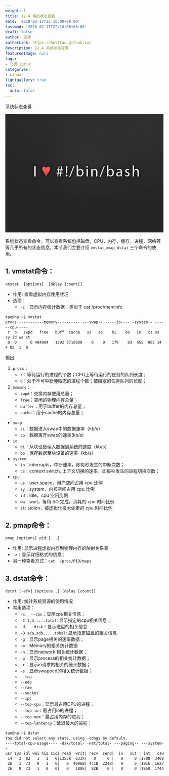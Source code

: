 ```yaml
---
weight: 1
title: 12.4 系统状态查看
date: '2018-02-17T22:10:00+08:00'
lastmod: '2018-02-17T22:10:00+08:00'
draft: false
author: 宋涛
authorLink: https://hotttao.github.io/
description: 12.4 系统状态查看
featuredImage: null
tags:
- 马哥 Linux
categories:
- Linux
lightgallery: true
toc:
  auto: false
---
```


系统状态查看

![linux-mt](/images/linux_mt/linux_mt.jpg)
<!-- more -->

系统状态查看命令，可以查看系统包括磁盘，CPU，内存，缓存，进程，网络等等几乎所有的状态信息。本节我们主要介绍 `vmstat`,`pmap`, `dstat` 三个命令的使用。

## 1. vmstat命令：
`vmstat  [options]  [delay [count]]`
- 作用: 查看虚拟内存使用状况
- 选项：
    - `-s`：显示内存统计数据；类似于 cat /proc/meminfo

```
tao@hp:~$ vmstat
procs -----------memory---------- ---swap-- -----io---- -system-- ------cpu-----
 r  b   swpd   free   buff  cache   si   so    bi    bo   in   cs us sy id wa st
 0  0      0 484884   1292 3710880    0    0   179    83  455  865 14  4 82  1  0

```
输出:
1. `procs`：
    - `r`：等待运行的进程的个数；CPU上等待运行的任务的队列长度；
    - `b`：处于不可中断睡眠态的进程个数；被阻塞的任务队列的长度；
2. `memory`：
    - `swpd`：交换内存使用总量；
    - `free`：空闲的物理内存总量；
    - `buffer`：用于buffer的内存总量；
    - `cache`：用于cache的内存总量；
- `swap`
    - `si`：数据进入swap中的数据速率（kb/s）
    - `so`：数据离开swap的速率(kb/s)
- `io`
    - `bi`：从块设备读入数据到系统的速度（kb/s）
    - `bo`：保存数据至块设备的速率（kb/s）
- `system`
    - `in`：interrupts，中断速率，即每秒发生的中断次数；
    - `cs`：context switch, 上下文切换的速率，即每秒发生的进程切换次数；
- `cpu`
    - `us`：user space，用户空间占用 cpu 比例
    - `sy`：system，内核空间占用 cpu 比例
    - `id`：idle，cpu 空闲比例
    - `wa`：wait，等待 I/O 完成，消耗的 cpu 时间比例
    - `st`: stolen，被虚拟化技术偷走的 cpu 时间比例


## 2. pmap命令：
`pmap [options] pid [...]`
- 作用: 显示进程虚拟内存到物理内存的映射关系表
- `-x`：显示详细格式的信息；
- 另一种查看方式：`cat  /proc/PID/maps`


## 3. dstat命令：
`dstat [-afv] [options..] [delay [count]]`            
- 作用: 统计系统资源的使用情况
- 常用选项：
    - `-c， --cpu`：显示cpu相关信息；
    - `-C 1,3,...,total`: 显示指定的cpu相关信息；
    - `-d, --disk`：显示磁盘的相关信息
    - `-D sda,sdb,...,tobal`: 显示指定磁盘的相关信息
    - `-g`：显示page相关的速率数据；
    - `-m`：Memory的相关统计数据
    - `-n`：显示network 相关统计数据；
    - `-p`：显示process的相关统计数据；
    - `-r`：显示io请求的相关的统计数据；
    - `-s`：显示swapped的相关统计数据；
    - `--tcp`
    - `--udp`
    - `--raw`
    - `--socket`
    - `--ipc`
    - `--top-cpu`：显示最占用CPU的进程；
    - `--top-io`：最占用io的进程；
    - `--top-mem`：最占用内存的进程；
    - `--top-lantency`：延迟最大的进程；

```
tao@hp:~$ dstat
You did not select any stats, using -cdngy by default.
----total-cpu-usage---- -dsk/total- -net/total- ---paging-- ---system--
usr sys idl wai hiq siq| read  writ| recv  send|  in   out | int   csw
 14   3  82   1   1   0|1355k  633k|   0     0 |   0     0 |1788  3408
 26   1  73   0   1   0|   0  4096B| 471B  224B|   0     0 |1916  1627
 26   0  73   1   0   0|   0   188k|  92B    0 |   0     0 |1950  1744
```

